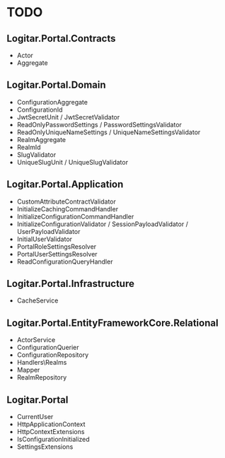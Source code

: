 # TODO

## Logitar.Portal.Contracts

- Actor
- Aggregate

## Logitar.Portal.Domain

- ConfigurationAggregate
- ConfigurationId
- JwtSecretUnit / JwtSecretValidator
- ReadOnlyPasswordSettings / PasswordSettingsValidator
- ReadOnlyUniqueNameSettings / UniqueNameSettingsValidator
- RealmAggregate
- RealmId
- SlugValidator
- UniqueSlugUnit / UniqueSlugValidator

## Logitar.Portal.Application

- CustomAttributeContractValidator
- InitializeCachingCommandHandler
- InitializeConfigurationCommandHandler
- InitializeConfigurationValidator / SessionPayloadValidator / UserPayloadValidator
- InitialUserValidator
- PortalRoleSettingsResolver
- PortalUserSettingsResolver
- ReadConfigurationQueryHandler

## Logitar.Portal.Infrastructure

- CacheService

## Logitar.Portal.EntityFrameworkCore.Relational

- ActorService
- ConfigurationQuerier
- ConfigurationRepository
- Handlers\Realms
- Mapper
- RealmRepository

## Logitar.Portal

- CurrentUser
- HttpApplicationContext
- HttpContextExtensions
- IsConfigurationInitialized
- SettingsExtensions
